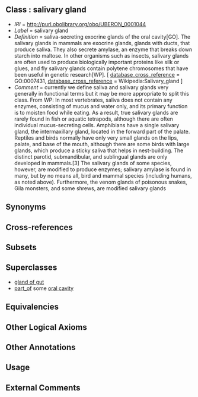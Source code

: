 
## Class : salivary gland

 * *IRI* = http://purl.obolibrary.org/obo/UBERON_0001044
 * *Label* = salivary gland
 * *Definition* = saliva-secreting exocrine glands of the oral cavity[GO]. The salivary glands in mammals are exocrine glands, glands with ducts, that produce saliva. They also secrete amylase, an enzyme that breaks down starch into maltose. In other organisms such as insects, salivary glands are often used to produce biologically important proteins like silk or glues, and fly salivary glands contain polytene chromosomes that have been useful in genetic research[WP]. [ [database_cross_reference](../../ef/oboInOwl#hasDbXref.md) = GO:0007431, [database_cross_reference](../../ef/oboInOwl#hasDbXref.md) = Wikipedia:Salivary_gland ]
 * *Comment* = currently we define saliva and salivary glands very generally in functional terms but it may be more appropriate to split this class. From WP: In most vertebrates, saliva does not contain any enzymes, consisting of mucus and water only, and its primary function is to moisten food while eating. As a result, true salivary glands are rarely found in fish or aquatic tetrapods, although there are often individual mucus-secreting cells. Amphibians have a single salivary gland, the intermaxillary gland, located in the forward part of the palate. Reptiles and birds  normally have only very small glands on the lips, palate, and base of the mouth, although there are some birds with large glands, which produce a sticky saliva that helps in nest-building. The distinct parotid, submandibular, and sublingual glands are only developed in mammals.[3] The salivary glands of some species, however, are modified to produce enzymes; salivary amylase is found in many, but by no means all, bird and mammal species (including humans, as noted above). Furthermore, the venom glands of poisonous snakes, Gila monsters, and some shrews, are modified salivary glands

## Synonyms


## Cross-references


## Subsets


## Superclasses

 * [gland of gut](../../UBERON/08/UBERON_0003408.md)
 * [part_of](../../BFO/50/BFO_0000050.md) some [oral cavity](../../UBERON/67/UBERON_0000167.md)

## Equivalencies


## Other Logical Axioms


## Other Annotations


## Usage


## External Comments

